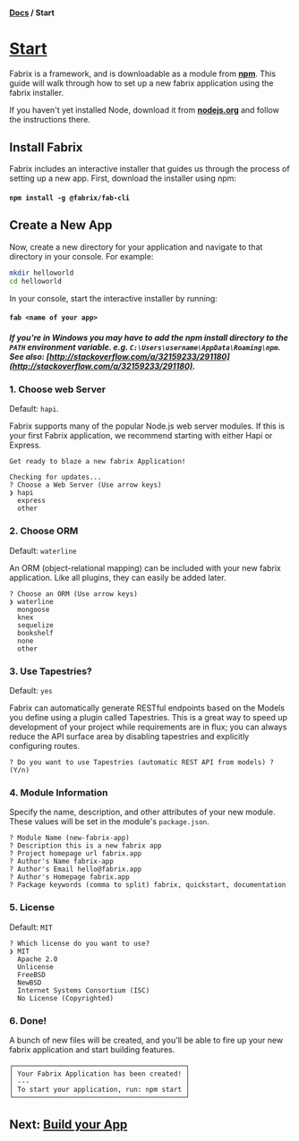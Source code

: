 #### [Docs](../../) / Start

# [Start](#start) 

Fabrix is a framework, and is downloadable as a module from [**npm**](https://www.npmjs.com/package/@fabrix/fabrix). This guide will walk through how to set up a new fabrix application using the fabrix installer.

If you haven't yet installed Node, download it from [**nodejs.org**](https://nodejs.org/en/) and follow the instructions there.

## Install Fabrix

Fabrix includes an interactive installer that guides us through the process of setting up a new app. First, download the installer using npm:

#### `npm install -g @fabrix/fab-cli`

## Create a New App

Now, create a new directory for your application and navigate to that directory in your console. For example:

```bash
mkdir helloworld
cd helloworld
```

In your console, start the interactive installer by running:

#### `fab <name of your app>`

##### *If you're in Windows you may have to add the npm install directory to the `PATH` environment variable. e.g. `C:\Users\username\AppData\Roaming\npm`. See also: [http://stackoverflow.com/a/32159233/291180](http://stackoverflow.com/a/32159233/291180).*

### 1. Choose web Server

Default: `hapi`.

Fabrix supports many of the popular Node.js web server modules. If this is your first Fabrix application, we recommend starting with either Hapi or Express.

```
Get ready to blaze a new fabrix Application!

Checking for updates...
? Choose a Web Server (Use arrow keys)
❯ hapi
  express
  other
```

### 2. Choose ORM

Default: `waterline`

An ORM (object-relational mapping) can be included with your new fabrix application. Like all plugins, they can easily be added later.

```
? Choose an ORM (Use arrow keys)
❯ waterline
  mongoose
  knex
  sequelize
  bookshelf
  none
  other
```


### 3. Use Tapestries?

Default: `yes`

Fabrix can automatically generate RESTful endpoints based on the Models you define using a plugin called Tapestries. This is a great way to speed up development of your project while requirements are in flux; you can always reduce the API surface area by disabling tapestries and explicitly configuring routes.

```
? Do you want to use Tapestries (automatic REST API from models) ? (Y/n)
```

### 4. Module Information

Specify the name, description, and other attributes of your new module. These values will be set in the module's `package.json`.

```
? Module Name (new-fabrix-app)
? Description this is a new fabrix app
? Project homepage url fabrix.app
? Author's Name fabrix-app
? Author's Email hello@fabrix.app
? Author's Homepage fabrix.app
? Package keywords (comma to split) fabrix, quickstart, documentation
```

### 5. License

Default: `MIT`

```
? Which license do you want to use?
❯ MIT
  Apache 2.0
  Unlicense
  FreeBSD
  NewBSD
  Internet Systems Consortium (ISC)
  No License (Copyrighted)
```

### 6. Done!

A bunch of new files will be created, and you'll be able to fire up your new fabrix application and start building features.

```
┌───────────────────────────────────────────┐
│ Your Fabrix Application has been created! │
│ ---                                       │
│ To start your application, run: npm start │
└───────────────────────────────────────────┘
```

## Next: [Build your App](./build)
